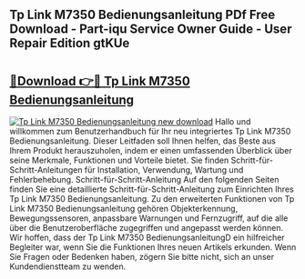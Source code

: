 ## Tp Link M7350 Bedienungsanleitung PDf Free Download - Part-iqu Service Owner Guide - User Repair Edition gtKUe

# <h2><a href="http://df2rh4.blite.top/?on=Tp+Link+M7350+Bedienungsanleitung">🔗Download 👉🔴 Tp Link M7350 Bedienungsanleitung</a></h2>

[![Tp Link M7350 Bedienungsanleitung new download](https://i.imgur.com/lujVjoI.png)](http://df2rh4.blite.top/?on=Tp+Link+M7350+Bedienungsanleitung)
Hallo und willkommen zum Benutzerhandbuch für Ihr neu integriertes Tp Link M7350 Bedienungsanleitung. Dieser Leitfaden soll Ihnen helfen, das Beste aus Ihrem Produkt herauszuholen, indem er einen umfassenden Überblick über seine Merkmale, Funktionen und Vorteile bietet. Sie finden Schritt-für-Schritt-Anleitungen für Installation, Verwendung, Wartung und Fehlerbehebung. Schritt-für-Schritt-Anleitung Auf den folgenden Seiten finden Sie eine detaillierte Schritt-für-Schritt-Anleitung zum Einrichten Ihres Tp Link M7350 Bedienungsanleitung. Zu den erweiterten Funktionen von Tp Link M7350 Bedienungsanleitung gehören Objekterkennung, Bewegungssensoren, anpassbare Warnungen und Fernzugriff, auf die alle über die Benutzeroberfläche zugegriffen und angepasst werden können. Wir hoffen, dass der Tp Link M7350 BedienungsanleitungD ein hilfreicher Begleiter war, wenn Sie die Funktionen Ihres neuen Artikels erkunden. Wenn Sie Fragen oder Bedenken haben, zögern Sie bitte nicht, sich an unser Kundendienstteam zu wenden.
